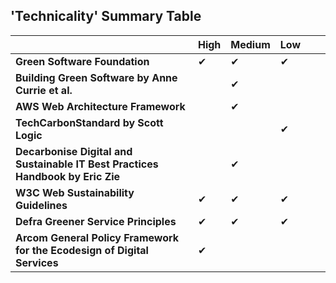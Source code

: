 ## 'Technicality' Summary Table

|                                  | High|Medium |Low|||
|----------------------------------|-------------------------------|---------------------------------|---------------------------------------|-------------------------------|-------------------------------|
|**Green Software Foundation** | ✔ | ✔ | ✔ |  |  |  
|**Building Green Software by Anne Currie et al.**|  | ✔ |  |  |  |
|**AWS Web Architecture Framework**|  | ✔ |  |  |  |
|**TechCarbonStandard by Scott Logic**|  |  | ✔ |  |  |
|**Decarbonise Digital and Sustainable IT Best Practices Handbook by Eric Zie**| | ✔| |  ||
|**W3C Web Sustainability Guidelines**| ✔ | ✔ | ✔ |  |  |
|**Defra Greener Service Principles**|✔| ✔ | ✔ |  |  |
|**Arcom General Policy Framework for the Ecodesign of Digital Services**| ✔ |  |  |  |  |
